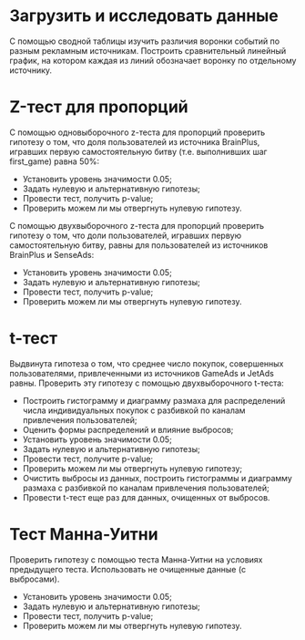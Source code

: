 # Загрузить и исследовать данные


С помощью сводной таблицы изучить различия воронки событий по разным рекламным источникам. 
Построить сравнительный линейный график, на котором каждая из линий обозначает воронку по отдельному источнику.


# Z-тест для пропорций

С помощью одновыборочного z-теста для пропорций проверить гипотезу о том, что доля пользователей из источника BrainPlus, игравших первую самостоятельную битву (т.е. выполнивших шаг first_game) равна 50%:

- Установить уровень значимости 0.05;
- Задать нулевую и альтернативную гипотезы;
- Провести тест, получить p-value;
- Проверить можем ли мы отвергнуть нулевую гипотезу.

С помощью двухвыборочного z-теста для пропорций проверить гипотезу о том, что доли пользователей, игравших первую самостоятельную битву, равны для пользователей из источников BrainPlus и SenseAds:

- Установить уровень значимости 0.05;
- Задать нулевую и альтернативную гипотезы;
- Провести тест, получить p-value;
- Проверить можем ли мы отвергнуть нулевую гипотезу.


# t-тест 

Выдвинута гипотеза о том, что среднее число покупок, совершенных пользователями, привлеченными из источников GameAds и JetAds равны. Проверить эту гипотезу с помощью двухвыборочного t-теста:

- Построить гистограмму и диаграмму размаха для распределений числа индивидуальных покупок с разбивкой по каналам привлечения пользователей;
- Оценить формы распределений и влияние выбросов;
- Установить уровень значимости 0.05;
- Задать нулевую и альтернативную гипотезы;
- Провести тест, получите p-value;
- Проверить можем ли мы отвергнуть нулевую гипотезу;
- Очистить выбросы из данных, построить гистограммы и диаграмму размаха с разбивкой по каналам привлечения пользователей;
- Провести t-тест еще раз для данных, очищенных от выбросов.


# Тест Манна-Уитни

Проверить гипотезу с помощью теста Манна-Уитни на условиях предыдущего теста. Использовать не очищенные данные (с выбросами).

- Установить уровень значимости 0.05;
- Задать нулевую и альтернативную гипотезы;
- Провести тест, получить p-value;
- Проверить можем ли мы отвергнуть нулевую гипотезу.
